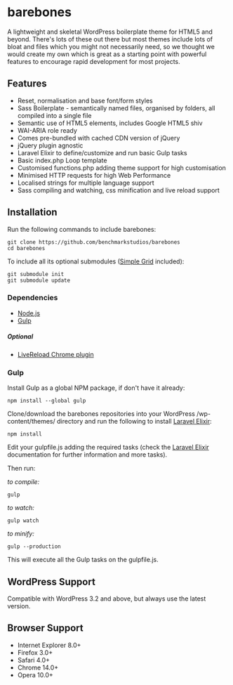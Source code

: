 # barebones

A lightweight and skeletal WordPress boilerplate theme for HTML5 and beyond. There's lots of these out there but most themes include lots of bloat and files which you might not necessarily need, so we thought we would create my own which is great as a starting point with powerful features to encourage rapid development for most projects.

## Features

* Reset, normalisation and base font/form styles
* Sass Boilerplate - semantically named files, organised by folders, all compiled into a single file
* Semantic use of HTML5 elements, includes Google HTML5 shiv
* WAI-ARIA role ready
* Comes pre-bundled with cached CDN version of jQuery
* jQuery plugin agnostic
* Laravel Elixir to define/customize and run basic Gulp tasks
* Basic index.php Loop template
* Customised functions.php adding theme support for high customisation
* Minimised HTTP requests for high Web Performance
* Localised strings for multiple language support
* Sass compiling and watching, css minification and live reload support

## Installation

Run the following commands to include barebones:

    git clone https://github.com/benchmarkstudios/barebones
    cd barebones

To include all its optional submodules ([Simple Grid](https://github.com/pdcreis/simple-grid) included):

    git submodule init
    git submodule update

### Dependencies

* [Node.js](http://nodejs.org)
* [Gulp](http://gulpjs.com)

##### Optional

* [LiveReload Chrome plugin](https://chrome.google.com/webstore/detail/livereload/jnihajbhpnppcggbcgedagnkighmdlei)

### Gulp

Install Gulp as a global NPM package, if don't have it already:

    npm install --global gulp

Clone/download the barebones repositories into your WordPress /wp-content/themes/ directory and run the following to install [Laravel Elixir](http://laravel.com/docs/master/elixir):

    npm install

Edit your gulpfile.js adding the required tasks (check the [Laravel Elixir](http://laravel.com/docs/master/elixir) documentation for further information and more tasks).

Then run:

*to compile:*

    gulp


*to watch:*

    gulp watch 


*to minify:*

    gulp --production 


This will execute all the Gulp tasks on the gulpfile.js.

## WordPress Support

Compatible with WordPress 3.2 and above, but always use the latest version.

## Browser Support

* Internet Explorer 8.0+
* Firefox 3.0+
* Safari 4.0+
* Chrome 14.0+
* Opera 10.0+
